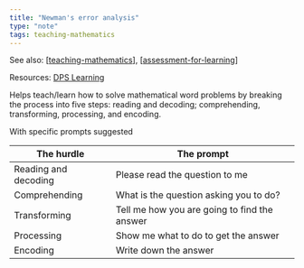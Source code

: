 ```yaml
---
title: "Newman's error analysis"
type: "note"
tags: teaching-mathematics
---
```


See also: [[teaching-mathematics]], [[assessment-for-learning]]

Resources: [DPS Learning](http://www.daceyvillepslearning.com/understanding-newmans-error-analysis.html)

Helps teach/learn how to solve mathematical word problems by breaking the process into five steps: reading and decoding; comprehending, transforming, processing, and encoding.

With specific prompts suggested

| The hurdle | The prompt |
| --- | --- |
| Reading and decoding | Please read the question to me |
| Comprehending | What is the question asking you to do? |
| Transforming | Tell me how you are going to find the answer |
| Processing | Show me what to do to get the answer |
| Encoding | Write down the answer  |


[//begin]: # "Autogenerated link references for markdown compatibility"
[teaching-mathematics]: teaching-mathematics "Teaching Mathematics"
[assessment-for-learning]: ..%2FAssessment%2Fassessment-for-learning "Assessment for learning"
[//end]: # "Autogenerated link references"